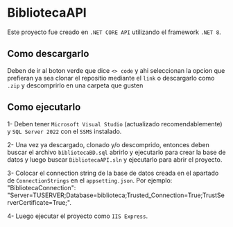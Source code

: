 # BibliotecaAPI
Este proyecto fue creado en `.NET CORE API` utilizando el framework `.NET 8`.

## Como descargarlo
Deben de ir al boton verde que dice `<> code` y ahi seleccionan la opcion que prefieran ya sea clonar el repositio mediante el `link` o descargarlo como `.zip` y descomprirlo en una carpeta que gusten

## Como ejecutarlo
1- Deben tener `Microsoft Visual Studio` (actualizado recomendablemente) y `SQL Server 2022` con el `SSMS` instalado.

2- Una vez ya descargado, clonado y/o descomprido, entonces deben buscar el archivo `bibliotecaBD.sql` abrirlo y ejecutarlo para crear la base de datos y luego buscar `BibliotecaAPI.sln` y ejecutarlo para abrir el proyecto.

3- Colocar el connection string de la base de datos creada en el apartado de `ConnectionStrings` en el  `appsetting.json`. Por ejemplo: "BibliotecaConnection": "Server=TUSERVER;Database=biblioteca;Trusted_Connection=True;TrustServerCertificate=True;".

4- Luego ejecutar el proyecto como `IIS Express`.
